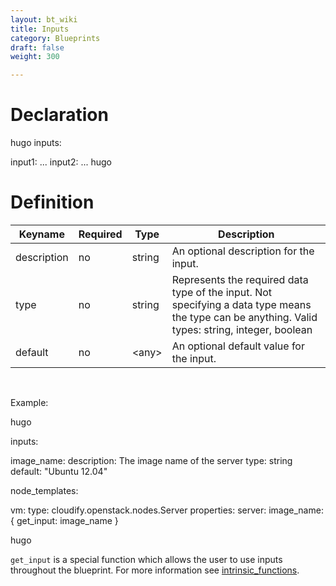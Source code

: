 ```yaml
---
layout: bt_wiki
title: Inputs
category: Blueprints
draft: false
weight: 300

---
```


# Declaration

hugo
inputs:

  input1:
    ...
  input2:
    ...
hugo


# Definition

Keyname     | Required | Type        | Description
----------- | -------- | ----        | -----------
description | no       | string      | An optional description for the input.
type        | no       | string      | Represents the required data type of the input. Not specifying a data type means the type can be anything. Valid types: string, integer, boolean
default     | no       | \<any\>     | An optional default value for the input.


<br>


Example:

hugo

inputs:

  image_name:
    description: The image name of the server
    type: string
    default: "Ubuntu 12.04"

node_templates:

  vm:
    type: cloudify.openstack.nodes.Server
    properties:
      server:
        image_name: { get_input: image_name }

hugo

`get_input` is a special function which allows the user to use inputs throughout the blueprint. For more information see [intrinsic_functions](blueprints-spec-intrinsic-functions.html#get-input).